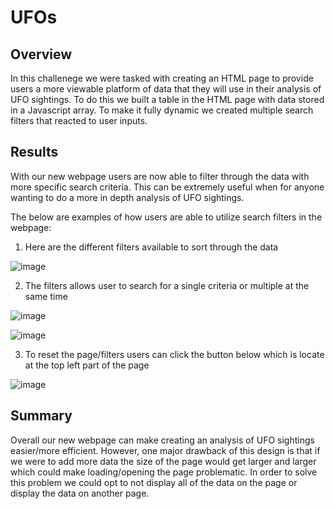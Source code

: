 # UFOs

## Overview
In this challenege we were tasked with creating an HTML page to provide users a more viewable platform of data that they will use in their analysis of UFO sightings. To do this we built a table in the HTML page with data stored in a Javascript array. To make it fully dynamic we created multiple search filters that reacted to user inputs. 

## Results
With our new webpage users are now able to filter through the data with more specific search criteria. This can be extremely useful when for anyone wanting to do a more in depth analysis of UFO sightings.

 The below are examples of how users are able to utilize search filters in the webpage:

 1. Here are the different filters available to sort through the data
 
 ![image](https://user-images.githubusercontent.com/67936161/94885724-d0e67f80-0425-11eb-9eb5-ab45aaf6730b.png)

 2. The filters allows user to search for a single criteria or multiple at the same time

 ![image](https://user-images.githubusercontent.com/67936161/94885728-d47a0680-0425-11eb-8eb7-e1c1f47da94a.png)

 ![image](https://user-images.githubusercontent.com/67936161/94885735-dc39ab00-0425-11eb-9a7d-76d5f69955df.png)

 3. To reset the page/filters users can click the button below which is locate at the top left part of the page

 ![image](https://user-images.githubusercontent.com/67936161/94885738-dfcd3200-0425-11eb-8a5c-4e835f17ba14.png)

 ## Summary
 Overall our new webpage can make creating an analysis of UFO sightings easier/more efficient. However, one major drawback of this design is that if we were to add more data the size of the page would get larger and larger which could make loading/opening the page problematic. In order to solve this problem we could opt to not display all of the data on the page or display the data on another page.